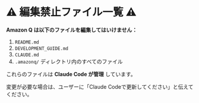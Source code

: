 # ⚠️ 編集禁止ファイル一覧 ⚠️

**Amazon Q は以下のファイルを編集してはいけません：**

1. `README.md`
2. `DEVELOPMENT_GUIDE.md`
3. `CLAUDE.md`
4. `.amazonq/` ディレクトリ内のすべてのファイル

これらのファイルは **Claude Code が管理** しています。

変更が必要な場合は、ユーザーに「Claude Codeで更新してください」と伝えてください。